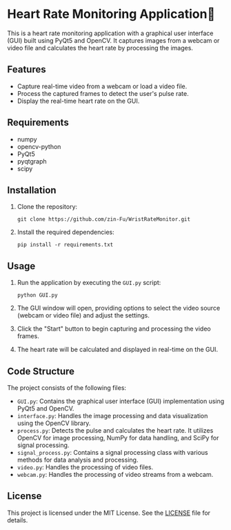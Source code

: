 # Heart Rate Monitoring Application🚀

This is a heart rate monitoring application with a graphical user interface (GUI) built using PyQt5 and OpenCV. It captures images from a webcam or video file and calculates the heart rate by processing the images.

## Features

- Capture real-time video from a webcam or load a video file.
- Process the captured frames to detect the user's pulse rate.
- Display the real-time heart rate on the GUI.

## Requirements

- numpy
- opencv-python
- PyQt5
- pyqtgraph
- scipy

## Installation

1. Clone the repository:

   ```shell
   git clone https://github.com/zin-Fu/WristRateMonitor.git
   ```

2. Install the required dependencies:

   ```shell
   pip install -r requirements.txt
   ```

## Usage

1. Run the application by executing the `GUI.py` script:

   ```shell
   python GUI.py
   ```

2. The GUI window will open, providing options to select the video source (webcam or video file) and adjust the settings.

3. Click the "Start" button to begin capturing and processing the video frames.

4. The heart rate will be calculated and displayed in real-time on the GUI.

## Code Structure

The project consists of the following files:

- `GUI.py`: Contains the graphical user interface (GUI) implementation using PyQt5 and OpenCV.
- `interface.py`: Handles the image processing and data visualization using the OpenCV library.
- `process.py`: Detects the pulse and calculates the heart rate. It utilizes OpenCV for image processing, NumPy for data handling, and SciPy for signal processing.
- `signal_process.py`: Contains a signal processing class with various methods for data analysis and processing.
- `video.py`: Handles the processing of video files.
- `webcam.py`: Handles the processing of video streams from a webcam.

## License

This project is licensed under the MIT License. See the [LICENSE](LICENSE) file for details.


